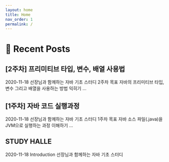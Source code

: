 ```yaml
---
layout: home
title: Home
nav_order: 1
permalink: /
---
```


# 🌱 Recent Posts
<div class="recent-post" onclick="location.href='docs/java/study-halle/week2';">
<h2>[2주차] 프리미티브 타입, 변수, 배열 사용법</h2>
<span class="text-small text-grey-dk-000 mb-0 mr-2">2020-11-18</span>
선장님과 함께하는 자바 기초 스터디
2주차
목표
자바의 프리미티브 타입, 변수 그리고 배열을 사용하는 방법 익히기
...
</div>

<div class="recent-post" onclick="location.href='docs/java/study-halle/week1';">
<h2>[1주차] 자바 코드 실행과정</h2>
<span class="text-small text-grey-dk-000 mb-0 mr-2">2020-11-18</span>
선장님과 함께하는 자바 기초 스터디
1주차
목표
자바 소스 파일(.java)을 JVM으로 실행하는 과정 이해하기
...
</div>

<div class="recent-post" onclick="location.href='docs/java/study-halle';">
<h2>STUDY HALLE</h2>
<span class="text-small text-grey-dk-000 mb-0 mr-2">2020-11-18</span>
Introduction
선장님과 함께하는 자바 기초 스터디
</div>